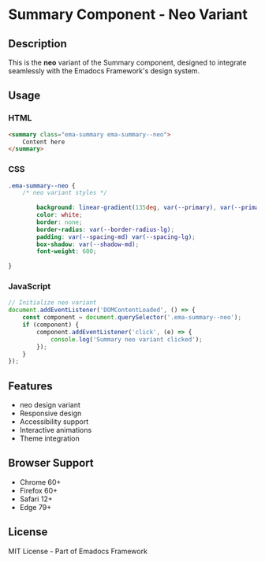 # Summary Component - Neo Variant

## Description
This is the **neo** variant of the Summary component, designed to integrate seamlessly with the Emadocs Framework's design system.

## Usage

### HTML
```html
<summary class="ema-summary ema-summary--neo">
    Content here
</summary>
```

### CSS
```css
.ema-summary--neo {
    /* neo variant styles */
    
        background: linear-gradient(135deg, var(--primary), var(--primary-dark));
        color: white;
        border: none;
        border-radius: var(--border-radius-lg);
        padding: var(--spacing-md) var(--spacing-lg);
        box-shadow: var(--shadow-md);
        font-weight: 600;
    
}
```

### JavaScript
```javascript
// Initialize neo variant
document.addEventListener('DOMContentLoaded', () => {
    const component = document.querySelector('.ema-summary--neo');
    if (component) {
        component.addEventListener('click', (e) => {
            console.log('Summary neo variant clicked');
        });
    }
});
```

## Features
- neo design variant
- Responsive design
- Accessibility support
- Interactive animations
- Theme integration

## Browser Support
- Chrome 60+
- Firefox 60+
- Safari 12+
- Edge 79+

## License
MIT License - Part of Emadocs Framework
